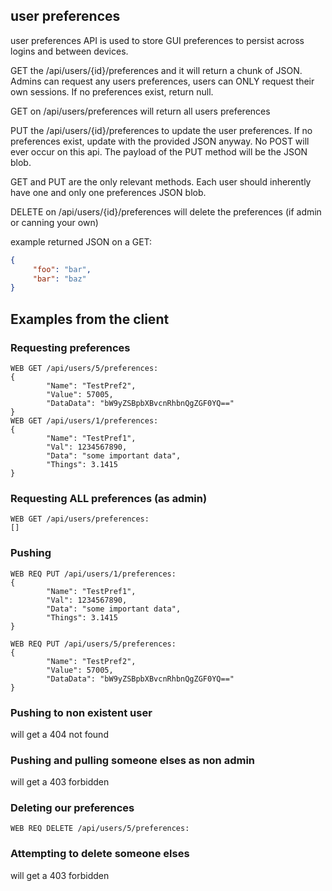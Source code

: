 ## user preferences
user preferences API is used to store GUI preferences to persist across logins and between devices.

GET the /api/users/{id}/preferences and it will return a chunk of JSON.  Admins can request any users preferences, users can ONLY request their own sessions. If no preferences exist, return null.

GET on /api/users/preferences will return all users preferences

PUT the /api/users/{id}/preferences to update the user preferences. If no preferences exist, update with the provided JSON anyway. No POST will ever occur on this api. The payload of the PUT method will be the JSON blob.

GET and PUT are the only relevant methods. Each user should inherently have one and only one preferences JSON blob.

DELETE on /api/users/{id}/preferences will delete the preferences (if admin or canning your own)


example returned JSON on a GET:
```json
{
     "foo": "bar",
	 "bar": "baz"
}
```

## Examples from the client
### Requesting preferences
```
WEB GET /api/users/5/preferences:
{
        "Name": "TestPref2",
        "Value": 57005,
        "DataData": "bW9yZSBpbXBvcnRhbnQgZGF0YQ=="
}
WEB GET /api/users/1/preferences:
{
        "Name": "TestPref1",
        "Val": 1234567890,
        "Data": "some important data",
        "Things": 3.1415
}
```
### Requesting ALL preferences (as admin)
```
WEB GET /api/users/preferences:
[]
```
### Pushing
```
WEB REQ PUT /api/users/1/preferences:
{
        "Name": "TestPref1",
        "Val": 1234567890,
        "Data": "some important data",
        "Things": 3.1415
}
```
```
WEB REQ PUT /api/users/5/preferences:
{
        "Name": "TestPref2",
        "Value": 57005,
        "DataData": "bW9yZSBpbXBvcnRhbnQgZGF0YQ=="
}
```
### Pushing to non existent user

will get a 404 not found

### Pushing and pulling someone elses as non admin

will get a 403 forbidden

### Deleting our preferences
```
WEB REQ DELETE /api/users/5/preferences:
```
### Attempting to delete someone elses

will get a 403 forbidden